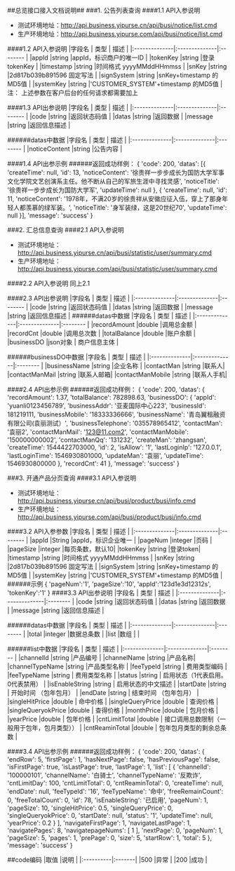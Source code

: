 ##总览接口接入文档说明##
###1. 公告列表查询
####1.1 API入参说明
- 测试环境地址：http://api.business.yipurse.cn/api/busi/notice/list.cmd
- 生产环境地址：http://api.business.yipurse.com/api/busi/notice/list.cmd

####1.2 API入参说明
|字段名 			|	类型 		| 描述 	  	|
|:--------------|:--------------|:--------	|
|appId			|string 		|appId，标识商户的唯一ID 	|
|tokenKey		|string 		|登录tokenKey 	|
|timestamp		|string 		|时间格式 yyyyMMddHHmmss 	|
|snKey			|string 		|2d817b039b891596 固定写法 	|
|signSystem		|string 		|snKey+timestamp 的MD5值 	|
|systemKey		|string 		|'CUSTOMER_SYSTEM'+timestamp 的MD5值 	|
注：
	上述参数在客户后台的任何请求都需要加上

    
####1.3 API出参说明
|字段名 			|	类型 		| 描述 	  	|
|:--------------|:--------------|:--------	|
|code		|string 		|返回状态码值 	|
|datas		|string 		|返回数据 	|
|message		|string 		|返回信息描述 	|

######datas中数据
|字段名 			|	类型 		| 描述 	  	|
|:--------------|:--------------|:--------	|
|noticeContent		|string 	|公告内容 	|


####1.4 API出参示例
######返回成功样例：
	{
		'code': 200,
		'datas': [{
			'createTime': null,
			'id': 13,
			'noticeContent': '徐贵祥一步步成长为国防大学军事文化学院文艺创演系主任。他不断从自己的军旅生涯中寻找灵感',
			'noticeTitle': '徐贵祥一步步成长为国防大学军',
			'updateTime': null
		}, {
			'createTime': null,
			'id': 11,
			'noticeContent': '1978年，不满20岁的徐贵祥从安徽应征入伍，穿上了那身年轻人都羡慕的绿军装。',
			'noticeTitle': '身军装绿，这是20世纪70',
			'updateTime': null
		}],
		'message': 'success'
	}



###2. 汇总信息查询
####2.1 API入参说明
- 测试环境地址：http://api.business.yipurse.cn/api/busi/statistic/user/summary.cmd
- 生产环境地址：http://api.business.yipurse.com/api/busi/statistic/user/summary.cmd

####2.2 API入参说明
同上2.1

    
####2.3 API出参说明
|字段名 			|	类型 		| 描述 	  	|
|:--------------|:--------------|:--------	|
|code		|string 		|返回状态码值 	|
|datas		|string 		|返回数据 	|
|message		|string 		|返回信息描述 	|
######datas中数据
|字段名 			|	类型 		| 描述 	  	|
|:--------------|:--------------|:--------	|
|recordAmount	|double 		|调用总金额 	|
|recordCnt		|double 		|调用总次数 	|
|totalBalance	|double 		|账户余额 	|
|businessDO		|json对象 		| 商户信息主体	|

######businessDO中数据
|字段名 			|	类型 		| 描述 	  	|
|:--------------|:--------------|:--------	|
|businessName		|string 			|企业名称 	|
|contactMan			|string 			|联系人|
|contactManMail		|string 			|联系人邮箱|
|contactManMobile	|string 			|联系人手机|


####2.4 API出参示例
######返回成功样例：
	{
		'code': 200,
		'datas': {
			'recordAmount': 1.37,
			'totalBalance': 782898.63,
			'businessDO': {
				'appId': 'yuanli0123456789',
				'businessAddr': '亚麦国际中心223',
				'businessId': 181219111,
				'businessMobile': '18333336666',
				'businessName': '青岛翼租融资有限公司(袁丽测试）',
				'businessTelephone': '035578965412',
				'contactMan': '袁丽2',
				'contactManMail': '123@11.com2',
				'contactManMobile': '150000000002',
				'contactManQq': '131232',
				'createMan': 'zhangsan',
				'createTime': 1544422703000,
				'id': 2,
				'isAllow': '1',
				'lastLoginIp': '127.0.0.1',
				'lastLoginTime': 1546930801000,
				'updateMan': '袁丽',
				'updateTime': 1546930800000
			},
			'recordCnt': 41
		},
		'message': 'success'
	}



###3. 开通产品分页查询
####3.1 API入参说明
- 测试环境地址：http://api.business.yipurse.cn/api/busi/product/busi/info.cmd
- 生产环境地址：http://api.business.yipurse.com/api/busi/product/busi/info.cmd

####3.2 API入参参数
|字段名 			|	类型 		| 描述 	  	|
|:--------------|:--------------|:--------	|
|appId			|String 		|appId，标识企业唯一 	|
|pageNum		|integer 		|页码 	|
|pageSize		|integer 		|每页条数，默认10|
|tokenKey		|string 		|登录token|
|timestamp		|string 		|时间格式 yyyyMMddHHmmss 	|
|snKey			|string 		|2d817b039b891596 固定写法 	|
|signSystem		|string 		|snKey+timestamp 的MD5值 	|
|systemKey		|string 		|'CUSTOMER_SYSTEM'+timestamp 的MD5值 	|
######示例
    {
		'pageNum':'1',
		'pageSize':'10',
		'appId':'123d1e3d12312s',
		'tokenKey':'1'
	}
####3.3 API出参说明
|字段名 			|	类型 		| 描述 	  	|
|:--------------|:--------------|:--------	|
|code		|string 			|返回状态码值 	|
|datas		|string 			|返回数据 	|
|message		|string 		|返回信息描述 	|

######datas中数据
|字段名 			|	类型 		| 描述 	  	|
|:--------------|:--------------|:--------	|
|total			|integer 		|数据总条数 	|
|list			|数组 			| 	|

######list中数据
|字段名 			|	类型 		| 描述 	  	|
|:--------------|:--------------|:--------	|
|channelId			|string 			|产品编号 	|
|channelName		|string 			|产品名称|
|channelTypeName	|string 			|产品类型名称 	|
|feeTypeId			|string 			| 费用类型编码	|
|feeTypeName		|string 			| 费用类型名称 	|
|status				|string 			| 启用状态（1代表启用。0代表禁用）	|
|isEnableString		|string 			| 启用状态的中文描述 	|
|startDate			|string 			| 开始时间 （包年包月）	|
|endDate			|string 			| 结束时间 （包年包月）	|
|singleHitPrice				|double 			| 命中价格	|
|singleQueryPrice			|double 			| 查询价格	|
|singleQueryokPrice			|double 			| 查得价格	|
|monthPrice				|double 			| 包月价格	|
|yearPrice				|double 			| 包年价格	|
|cntLimitTotal				|double 			| 接口调用总数限制（一般用于包年，包月类型））	|
|cntReaminTotal				|double 			| 包年包月类型的剩余总条数	|




####3.4 API出参示例
######返回成功样例：
	{
    'code': 200,
    'datas': {
        'endRow': 5,
        'firstPage': 1,
        'hasNextPage': false,
        'hasPreviousPage': false,
        'isFirstPage': true,
        'isLastPage': true,
        'lastPage': 1,
        'list': [
            {
                'channelId': '100000101',
                'channelName': '白骑士',
                'channelTypeName': '反欺诈',
                'cntLimitDay': 100,
                'cntLimitTotal': 0,
                'cntReaminTotal': 0,
                'createTime': null,
                'endDate': null,
                'feeTypeId': '16',
                'feeTypeName': '命中',
                'freeRemainCount': 0,
                'freeTotalCount': 0,
                'id': 78,
                'isEnableString': '已启用',
                'pageNum': 1,
                'pageSize': 10,
                'singleHitPrice': 0.5,
                'singleQueryPrice': 0,
                'singleQueryokPrice': 0,
                'startDate': null,
                'status': '1',
                'updateTime': null,
                'yearPrice': 0.2
            }
        ],
        'navigateFirstPage': 1,
        'navigateLastPage': 1,
        'navigatePages': 8,
        'navigatepageNums': [
            1
        ],
        'nextPage': 0,
        'pageNum': 1,
        'pageSize': 5,
        'pages': 1,
        'prePage': 0,
        'size': 5,
        'startRow': 1,
        'total': 5
    },
    'message': 'success'
	}



##code编码
|取值		|说明 	 |
|:----------|:-------|
|500		|异常	 |
|200		|成功	 |